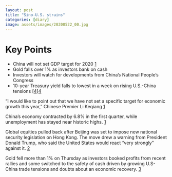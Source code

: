```yaml
---
layout: post
title: "Sino-U.S. strains"
categories: [diary]
image: assets/images/20200522_00.jpg
---
```

# Key Points
* China will not set GDP target for 2020 [1][1]
* Gold falls over 1% as investors bank on cash
* Investors will watch for developments from China’s National People’s Congress
* 10-year Treasury yield falls to lowest in a week on rising U.S.-China tensions [[4]][4]

“I would like to point out that we have not set a specific target for economic growth this year,” Chinese Premier Li Keqiang [1][1]

China’s economy contracted by 6.8% in the first quarter, while unemployment has stayed near historic highs. [1][1]

Global equities pulled back after Beijing was set to impose new national security legislation on Hong Kong. The move drew a warning from President Donald Trump, who said the United States would react “very strongly” against it. [2][2]

Gold fell more than 1% on Thursday as investors booked profits from recent rallies and some switched to the safety of cash driven by growing U.S-China trade tensions and doubts about an economic recovery. [3][3]

[1]: https://www.cnbc.com/2020/05/22/china-will-not-set-gdp-target-for-2020-as-coronavirus-batters-economy.html "China will not set GDP target"

[2]: https://www.reuters.com/article/us-global-markets/asia-shares-set-to-fall-as-sino-u-s-strains-hit-confidence-idUSKBN22X2WI "Sino-U.S. strains hit confidence"

[3]: https://www.cnbc.com/2020/05/21/gold-markets-global-economy-coronavirus-in-focus.html "Gold falls over 1%"

[4]: https://www.cnbc.com/2020/05/22/bonds-treasury-yields-move-lower-on-increased-us-china-tension.html "10-year Treasury yield falls to lowest"
